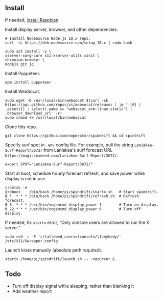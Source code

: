 ## Install

If needed, [install Raspbian](https://github.com/noperator/guides/blob/master/install_raspbian.md).

Install display server, browser, and other dependencies.
```
# Install NodeSource Node.js 10.x repo.
curl -sL https://deb.nodesource.com/setup_10.x | sudo bash -

sudo apt install -y \
xserver-xorg-core x11-xserver-utils xinit \
chromium-browser \
nodejs git jq
```

Install Puppeteer.
```
npm install puppeteer
```

Install WebSocat.
```
sudo wget -O /usr/local/bin/websocat $(curl -sk https://api.github.com/repos/vi/websocat/releases | jq '.[0] | .assets[] | select(.name == "websocat_arm-linux-static") | .browser_download_url' -r)
sudo chmod +x /usr/local/bin/websocat
```

Clone this repo.
```
git clone https://github.com/noperator/spindrift && cd spindrift
```

Specify surf spot in `.env` config file. For example, pull the string `Laniakea-Surf-Report/3672/` from Laniakea's surf forecast URL `https://magicseaweed.com/Laniakea-Surf-Report/3672/`.
```
export SPOT="Laniakea-Surf-Report/3672/"
```

Start at boot, schedule hourly forecast refresh, and save power while display is not in use.
```
crontab -e
@reboot    /bin/bash /home/pi/spindrift/startx.sh   # Start spindrift.
0 *  * * * /bin/bash /home/pi/spindrift/refresh.sh  # Refresh forecast.
0 8  * * * /usr/bin/vcgencmd display_power 1        # Turn on display.
0 22 * * * /usr/bin/vcgencmd display_power 0        # Turn off display.
```

If needed, fix `startx` error, "Only console users are allowed to run the X server."
```
sudo sed -i -E 's/(allowed_users=)console/\1anybody/' /etc/X11/Xwrapper.config
```

Launch kiosk manually (absolute path required).
```
startx /home/pi/spindrift/launch.sh -- -nocursor &
```

## Todo

- Turn off display signal while sleeping, rather than blanking it
- Add weather report
